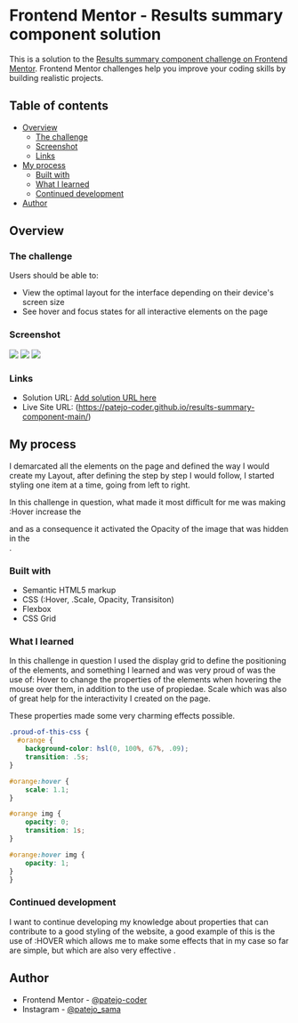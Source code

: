 # Frontend Mentor - Results summary component solution

This is a solution to the [Results summary component challenge on Frontend Mentor](https://www.frontendmentor.io/challenges/results-summary-component-CE_K6s0maV). Frontend Mentor challenges help you improve your coding skills by building realistic projects. 

## Table of contents

- [Overview](#overview)
  - [The challenge](#the-challenge)
  - [Screenshot](#screenshot)
  - [Links](#links)
- [My process](#my-process)
  - [Built with](#built-with)
  - [What I learned](#what-i-learned)
  - [Continued development](#continued-development)
- [Author](#author)

## Overview

### The challenge

Users should be able to:

- View the optimal layout for the interface depending on their device's screen size
- See hover and focus states for all interactive elements on the page

### Screenshot

![](./screenshot/Frontend%20Mentor%20Results%20summary%20component%20-%20Computer.png)
![](./screenshot/Frontend%20Mentor%20Results%20summary%20component%20-%20Mobile%201.jpg)
![](./screenshot/Frontend%20Mentor%20Results%20summary%20component%20-%20Mobile%202.jpg)

### Links

- Solution URL: [Add solution URL here](https://your-solution-url.com)
- Live Site URL: (https://patejo-coder.github.io/results-summary-component-main/)

## My process

I demarcated all the elements on the page and defined the way I would create my Layout, after defining the step by step I would follow, I started styling one item at a time, going from left to right.

In this challenge in question, what made it most difficult for me was making :Hover increase the <DIV> and as a consequence it activated the Opacity of the image that was hidden in the <DIV>.

### Built with

- Semantic HTML5 markup
- CSS (:Hover, .Scale, Opacity, Transisiton)
- Flexbox
- CSS Grid

### What I learned

In this challenge in question I used the display grid to define the positioning of the elements, and something I learned and was very proud of was the use of: Hover to change the properties of the elements when hovering the mouse over them, in addition to the use of propiedae. Scale which was also of great help for the interactivity I created on the page.

These properties made some very charming effects possible.

```css
.proud-of-this-css {
  #orange {
    background-color: hsl(0, 100%, 67%, .09);
    transition: .5s;
}

#orange:hover {
    scale: 1.1;
}

#orange img {
    opacity: 0;
    transition: 1s;
}

#orange:hover img {
    opacity: 1;
}
}
```

### Continued development

I want to continue developing my knowledge about properties that can contribute to a good styling of the website, a good example of this is the use of :HOVER which allows me to make some effects that in my case so far are simple, but which are also very effective .

## Author

- Frontend Mentor - [@patejo-coder](https://www.frontendmentor.io/profile/patejo-coder)
- Instagram - [@patejo_sama](https://www.instagram.com/patejo_sama/)
